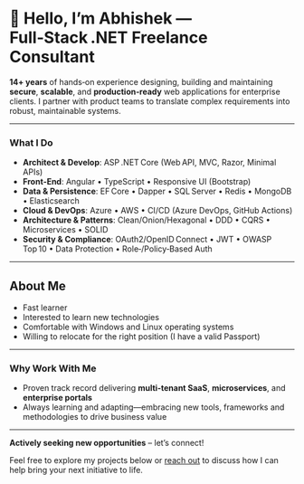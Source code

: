 # 👋 Hello, I’m Abhishek — Full‑Stack .NET Freelance Consultant

**14+ years** of hands‑on experience designing, building and maintaining **secure**, **scalable**, and **production‑ready** web applications for enterprise clients. I partner with product teams to translate complex requirements into robust, maintainable systems.

---

### What I Do
- **Architect & Develop**: ASP .NET Core (Web API, MVC, Razor, Minimal APIs)
- **Front‑End**: Angular • TypeScript • Responsive UI (Bootstrap)  
- **Data & Persistence**: EF Core • Dapper • SQL Server • Redis • MongoDB • Elasticsearch  
- **Cloud & DevOps**: Azure • AWS • CI/CD (Azure DevOps, GitHub Actions)  
- **Architecture & Patterns**: Clean/Onion/Hexagonal • DDD • CQRS • Microservices • SOLID  
- **Security & Compliance**: OAuth2/OpenID Connect • JWT • OWASP Top 10 • Data Protection • Role‑/Policy‑Based Auth  

---

## About Me
- Fast learner
- Interested to learn new technologies
- Comfortable with Windows and Linux operating systems
- Willing to relocate for the right position (I have a valid Passport)

---

### Why Work With Me
- Proven track record delivering **multi‑tenant SaaS**, **microservices**, and **enterprise portals**  
- Always learning and adapting—embracing new tools, frameworks and methodologies to drive business value  

---

**Actively seeking new opportunities** – let’s connect!

Feel free to explore my projects below or [reach out](mailto:abhishek.luv@outlook.com) to discuss how I can help bring your next initiative to life.  
